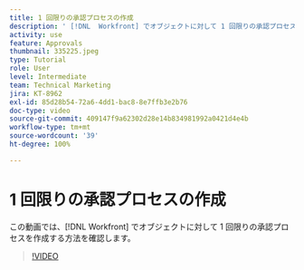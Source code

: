 ```yaml
---
title: 1 回限りの承認プロセスの作成
description: ' [!DNL  Workfront] でオブジェクトに対して 1 回限りの承認プロセスを作成する方法を説明します。'
activity: use
feature: Approvals
thumbnail: 335225.jpeg
type: Tutorial
role: User
level: Intermediate
team: Technical Marketing
jira: KT-8962
exl-id: 85d28b54-72a6-4dd1-bac8-8e7ffb3e2b76
doc-type: video
source-git-commit: 409147f9a62302d28e14b834981992a0421d4e4b
workflow-type: tm+mt
source-wordcount: '39'
ht-degree: 100%

---
```


# 1 回限りの承認プロセスの作成

この動画では、[!DNL  Workfront] でオブジェクトに対して 1 回限りの承認プロセスを作成する方法を確認します。

>[!VIDEO](https://video.tv.adobe.com/v/335225/?quality=12&learn=on)

<!---
learn more URLS
Approval process overview
--->
